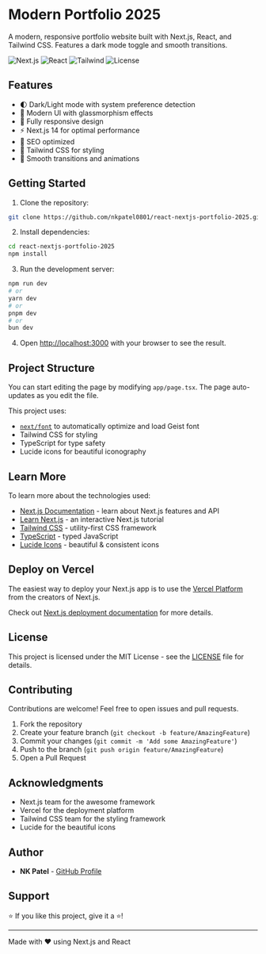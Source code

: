 # Modern Portfolio 2025

A modern, responsive portfolio website built with Next.js, React, and Tailwind CSS. Features a dark mode toggle and smooth transitions.

![Next.js](https://img.shields.io/badge/Next.js-14-black)
![React](https://img.shields.io/badge/React-18-blue)
![Tailwind](https://img.shields.io/badge/Tailwind-3-cyan)
![License](https://img.shields.io/badge/License-MIT-green)

## Features

- 🌓 Dark/Light mode with system preference detection
- 🎨 Modern UI with glassmorphism effects
- 📱 Fully responsive design
- ⚡ Next.js 14 for optimal performance
- 🎯 SEO optimized
- 💨 Tailwind CSS for styling
- 🔄 Smooth transitions and animations

## Getting Started

1. Clone the repository:
```bash
git clone https://github.com/nkpatel0801/react-nextjs-portfolio-2025.git
```

2. Install dependencies:
```bash
cd react-nextjs-portfolio-2025
npm install
```

3. Run the development server:
```bash
npm run dev
# or
yarn dev
# or
pnpm dev
# or
bun dev
```

4. Open [http://localhost:3000](http://localhost:3000) with your browser to see the result.

## Project Structure

You can start editing the page by modifying `app/page.tsx`. The page auto-updates as you edit the file.

This project uses:
- [`next/font`](https://nextjs.org/docs/app/building-your-application/optimizing/fonts) to automatically optimize and load Geist font
- Tailwind CSS for styling
- TypeScript for type safety
- Lucide icons for beautiful iconography

## Learn More

To learn more about the technologies used:

- [Next.js Documentation](https://nextjs.org/docs) - learn about Next.js features and API
- [Learn Next.js](https://nextjs.org/learn) - an interactive Next.js tutorial
- [Tailwind CSS](https://tailwindcss.com/docs) - utility-first CSS framework
- [TypeScript](https://www.typescriptlang.org/docs) - typed JavaScript
- [Lucide Icons](https://lucide.dev) - beautiful & consistent icons

## Deploy on Vercel

The easiest way to deploy your Next.js app is to use the [Vercel Platform](https://vercel.com/new?utm_medium=default-template&filter=next.js&utm_source=create-next-app&utm_campaign=create-next-app-readme) from the creators of Next.js.

Check out [Next.js deployment documentation](https://nextjs.org/docs/app/building-your-application/deploying) for more details.

## License

This project is licensed under the MIT License - see the [LICENSE](LICENSE) file for details.

## Contributing

Contributions are welcome! Feel free to open issues and pull requests.

1. Fork the repository
2. Create your feature branch (`git checkout -b feature/AmazingFeature`)
3. Commit your changes (`git commit -m 'Add some AmazingFeature'`)
4. Push to the branch (`git push origin feature/AmazingFeature`)
5. Open a Pull Request

## Acknowledgments

- Next.js team for the awesome framework
- Vercel for the deployment platform
- Tailwind CSS team for the styling framework
- Lucide for the beautiful icons

## Author

- **NK Patel** - [GitHub Profile](https://github.com/nkpatel0801)

## Support

⭐️ If you like this project, give it a ⭐️!

---
Made with ❤️ using Next.js and React